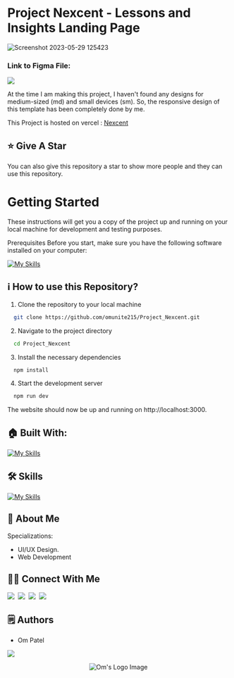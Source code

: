 # Project Nexcent - Lessons and Insights Landing Page

![Screenshot 2023-05-29 125423](https://github.com/omunite215/Nexcent/assets/78680563/8a672a28-add5-4c56-8b12-57dfa10505d4)

### Link to Figma File:

<p align="left">
  <a href="https://skillicons.dev">
    <a href="https://www.figma.com/file/Yzq14EpRfKfaWyCqIdnPLc/Responsive-Landing-Page-Design-%7C-Website-Home-Page-Design-%7C-Agency-Website-UI-Design-(Community)?type=design&node-id=0-1&t=CM2a2ZZQB9syyWZn-0">
      <img src="https://skillicons.dev/icons?i=figma" />
    </a>
  </a>
</p>

At the time I am making this project, I haven't found any designs for medium-sized (md) and small devices (sm).
So, the responsive design of this template has been completely done by me.

This Project is hosted on vercel : [Nexcent](https://project-nexcent.vercel.app/)

## :star: Give A Star

You can also give this repository a star to show more people and they can use this repository.

# Getting Started

These instructions will get you a copy of the project up and running on your local machine for development and testing purposes.

Prerequisites
Before you start, make sure you have the following software installed on your computer:

[![My Skills](https://skillicons.dev/icons?i=nodejs)](https://skillicons.dev)

## ℹ️ How to use this Repository?

1. Clone the repository to your local machine

```bash
  git clone https://github.com/omunite215/Project_Nexcent.git

```

2. Navigate to the project directory

```bash
  cd Project_Nexcent
```

3. Install the necessary dependencies

```bash
  npm install
```

4. Start the development server

```bash
  npm run dev
```

The website should now be up and running on http://localhost:3000.

## 🏠 Built With:

[![My Skills](https://skillicons.dev/icons?i=figma,vscode,react,nextjs,bootstrap,scss,vercel)](https://skillicons.dev)

## 🛠 Skills

[![My Skills](https://skillicons.dev/icons?i=html,css,scss,js,ts,react,nextjs,figma)](https://skillicons.dev)

## 🚀 About Me

Specializations:

- UI/UX Design.
- Web Development

## 🙋‍♂️ Connect With Me

[<img src="https://skillicons.dev/icons?i=github" />](https://github.com/omunite215)&nbsp;
[<img src="https://skillicons.dev/icons?i=linkedin" />](https://www.linkedin.com/in/om-patel-401068143/)&nbsp;
[<img src="https://skillicons.dev/icons?i=instagram" />](https://www.instagram.com/_21omp/)&nbsp;
[<img src="https://skillicons.dev/icons?i=devto" />](https://portfoliobyom.netlify.app/)

## 🗒️ Authors

- Om Patel

<p align="left">
  <a href="https://skillicons.dev">
    <a href="https://github.com/omunite215">
      <img src="https://skillicons.dev/icons?i=github" />
    </a>
  </a>
</p>

<p align="center">
  <img src="https://github.com/omunite215/Project_Nexcent/assets/78680563/8444e2b4-969b-4eb5-898f-0dc19ccba4e4" alt="Om's Logo Image"/>
</p>
